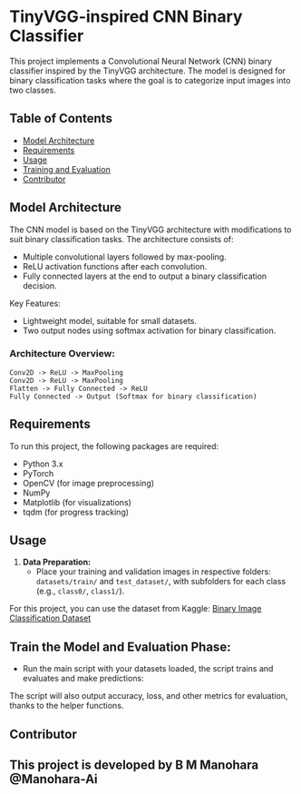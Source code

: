 # TinyVGG-inspired CNN Binary Classifier

This project implements a Convolutional Neural Network (CNN) binary classifier inspired by the TinyVGG architecture. The model is designed for binary classification tasks where the goal is to categorize input images into two classes.

## Table of Contents
- [Model Architecture](#model-architecture)
- [Requirements](#requirements)
- [Usage](#usage)
- [Training and Evaluation](#train-the-model-and-evalution-phase)
- [Contributor](#contributor)

## Model Architecture

The CNN model is based on the TinyVGG architecture with modifications to suit binary classification tasks. The architecture consists of:
- Multiple convolutional layers followed by max-pooling.
- ReLU activation functions after each convolution.
- Fully connected layers at the end to output a binary classification decision.

Key Features:
- Lightweight model, suitable for small datasets.
- Two output nodes using softmax activation for binary classification.

### Architecture Overview:
```
Conv2D -> ReLU -> MaxPooling
Conv2D -> ReLU -> MaxPooling
Flatten -> Fully Connected -> ReLU
Fully Connected -> Output (Softmax for binary classification)
```

## Requirements

To run this project, the following packages are required:
- Python 3.x
- PyTorch
- OpenCV (for image preprocessing)
- NumPy
- Matplotlib (for visualizations)
- tqdm (for progress tracking)

## Usage

1. **Data Preparation:**
   - Place your training and validation images in respective folders: `datasets/train/` and `test_dataset/`, with subfolders for each class (e.g., `class0/`, `class1/`).
  
For this project, you can use the dataset from Kaggle: [Binary Image Classification Dataset](https://www.kaggle.com/datasets/hasnainkhan0123/binary-image-classification)

## Train the Model and Evaluation Phase:
   - Run the main script with your datasets loaded, the script trains and evaluates and make predictions:

The script will also output accuracy, loss, and other metrics for evaluation, thanks to the helper functions.

## Contributor

This project is developed by B M Manohara @Manohara-Ai
---
